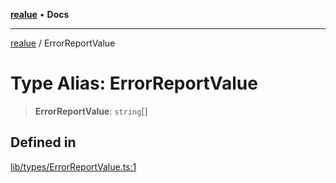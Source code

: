 [**realue**](../README.md) • **Docs**

***

[realue](../README.md) / ErrorReportValue

# Type Alias: ErrorReportValue

> **ErrorReportValue**: `string`[]

## Defined in

[lib/types/ErrorReportValue.ts:1](https://github.com/nevoland/realue/blob/b0a59c2aa8e01af359fa1933a59bc53236ad21c6/lib/types/ErrorReportValue.ts#L1)
